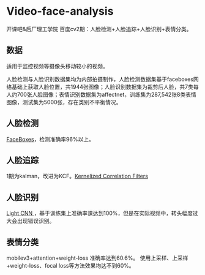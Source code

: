 # Video-face-analysis
开课吧&后厂理工学院 百度cv2期：人脸检测+人脸追踪+人脸识别+表情分类。

## 数据
适用于监控视频等摄像头移动较小的视频。

人脸检测与人脸识别数据集均为内部拍摄制作，人脸检测数据集基于faceboxes网络基础上获取人脸位置，共1944张图像；人脸识别数据集为裁剪后人脸，共7类每人约700张人脸图像；表情识别数据集为affectnet，训练集为287,542张8类表情图像，测试集为5000张，存在类别不平衡情况。

## 人脸检测
[FaceBoxes](https://github.com/zisianw/FaceBoxes.PyTorch)，检测准确率96%以上。

## 人脸追踪
1期为kalman，改进为KCF。[Kernelized Correlation Filters](https://github.com/uoip/KCFpy)

## 人脸识别
[Light CNN ](https://github.com/AlfredXiangWu/LightCNN)，基于训练集上准确率课达到100%，但是在实际视频中，转头幅度过大会出现错误识别。

## 表情分类
mobilev3+attention+weight-loss 准确率达到60.6%。
使用上采样、上采样+weight-loss、focal loss等方法效果均达不到60%。




